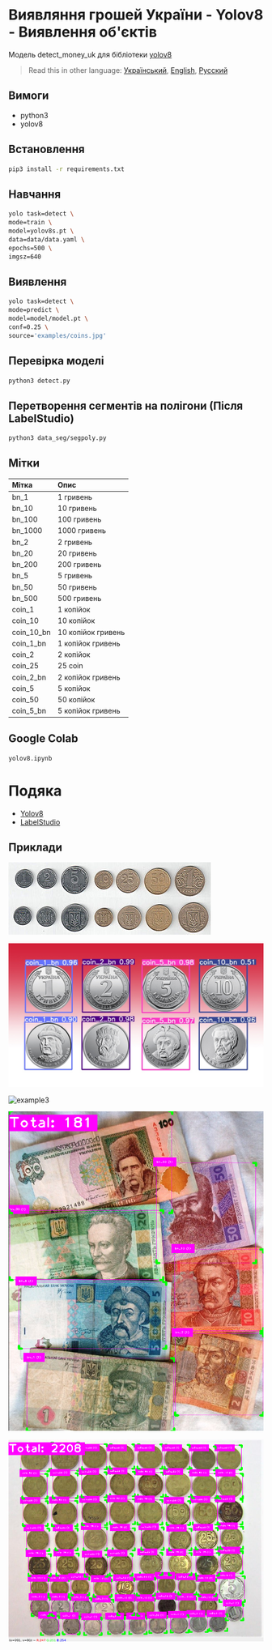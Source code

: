 # Виявляння грошей України - Yolov8 - Виявлення об'єктів

Модель detect_money_uk для бібліотеки [yolov8](https://github.com/ultralytics/ultralytics)

> Read this in other language: [Український](README.md), [English](README.en.md), [Русский](README.ru.md)

## Вимоги
* python3
* yolov8

## Встановлення
```sh
pip3 install -r requirements.txt
```

## Навчання
```sh
yolo task=detect \
mode=train \
model=yolov8s.pt \
data=data/data.yaml \
epochs=500 \
imgsz=640
```

## Виявлення
```sh
yolo task=detect \
mode=predict \
model=model/model.pt \
conf=0.25 \
source='examples/coins.jpg'
```

## Перевірка моделі
```sh
python3 detect.py
```

## Перетворення сегментів на полігони (Після LabelStudio)
```sh
python3 data_seg/segpoly.py
```

## Мітки
| Мітка               | Опис                |
| :-------------      | :-------------      |
| bn_1                | 1 гривень           |
| bn_10               | 10 гривень          |
| bn_100              | 100 гривень         |
| bn_1000             | 1000 гривень        |
| bn_2                | 2 гривень           |
| bn_20               | 20 гривень          |
| bn_200              | 200 гривень         |
| bn_5                | 5 гривень           |
| bn_50               | 50 гривень          |
| bn_500              | 500 гривень         |
| coin_1              | 1 копійок           |
| coin_10             | 10 копійок          |
| coin_10_bn          | 10 копійок гривень  |
| coin_1_bn           | 1 копійок гривень   |
| coin_2              | 2 копійок           |
| coin_25             | 25 coin             |
| coin_2_bn           | 2 копійок гривень   |
| coin_5              | 5 копійок           |
| coin_50             | 50 копійок          |
| coin_5_bn           | 5 копійок гривень   |

## Google Colab
```txt
yolov8.ipynb
```

# Подяка
* [Yolov8](https://github.com/ultralytics/ultralytics)
* [LabelStudio](https://github.com/HumanSignal/label-studio)

## Приклади
![example1](https://github.com/martinjack/detect_money_uk/blob/master/examples/coins.jpg?raw=true)

![example2](https://github.com/martinjack/detect_money_uk/blob/master/examples/example1.jpg?raw=true)

![example3](https://github.com/martinjack/detect_money_uk/blob/master/examples/example2.jpeg?raw=true)

![example4](https://github.com/martinjack/detect_money_uk/blob/master/examples/example3.png?raw=true)

![example5](https://github.com/martinjack/detect_money_uk/blob/master/examples/example4.png?raw=true)